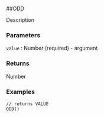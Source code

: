 ##ODD

Description

### Parameters
`value` : Number (required) - argument

### Returns
Number

### Examples
```
// returns VALUE
ODD()
```